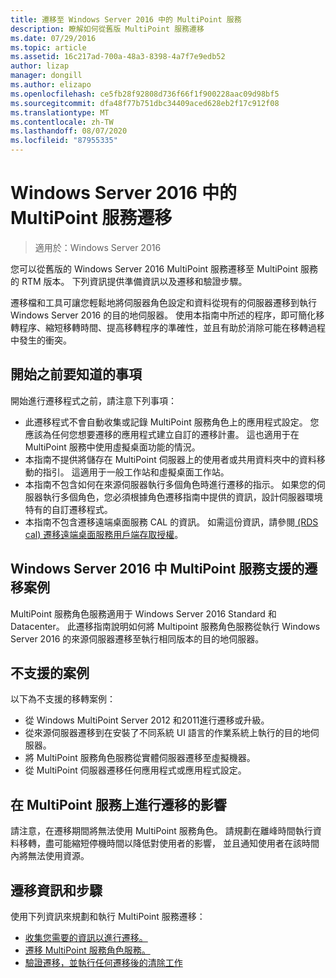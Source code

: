 ```yaml
---
title: 遷移至 Windows Server 2016 中的 MultiPoint 服務
description: 瞭解如何從舊版 MultiPoint 服務遷移
ms.date: 07/29/2016
ms.topic: article
ms.assetid: 16c217ad-700a-48a3-8398-4a7f7e9edb52
author: lizap
manager: dongill
ms.author: elizapo
ms.openlocfilehash: ce5fb28f92808d736f66f1f900228aac09d98bf5
ms.sourcegitcommit: dfa48f77b751dbc34409aced628eb2f17c912f08
ms.translationtype: MT
ms.contentlocale: zh-TW
ms.lasthandoff: 08/07/2020
ms.locfileid: "87955335"
---
```

# <a name="multipoint-services-migration-in-windows-server-2016"></a>Windows Server 2016 中的 MultiPoint 服務遷移
>適用於：Windows Server 2016

您可以從舊版的 Windows Server 2016 MultiPoint 服務遷移至 MultiPoint 服務的 RTM 版本。 下列資訊提供準備資訊以及遷移和驗證步驟。

遷移檔和工具可讓您輕鬆地將伺服器角色設定和資料從現有的伺服器遷移到執行 Windows Server 2016 的目的地伺服器。 使用本指南中所述的程序，即可簡化移轉程序、縮短移轉時間、提高移轉程序的準確性，並且有助於消除可能在移轉過程中發生的衝突。

## <a name="what-to-know-before-you-begin"></a>開始之前要知道的事項
開始進行遷移程式之前，請注意下列事項：

- 此遷移程式不會自動收集或記錄 MultiPoint 服務角色上的應用程式設定。 您應該為任何您想要遷移的應用程式建立自訂的遷移計畫。 這也適用于在 MultiPoint 服務中使用虛擬桌面功能的情況。
- 本指南不提供將儲存在 MultiPoint 伺服器上的使用者或共用資料夾中的資料移動的指引。 這適用于一般工作站和虛擬桌面工作站。
- 本指南不包含如何在來源伺服器執行多個角色時進行遷移的指示。 如果您的伺服器執行多個角色，您必須根據角色遷移指南中提供的資訊，設計伺服器環境特有的自訂遷移程式。
- 本指南不包含遷移遠端桌面服務 CAL 的資訊。 如需這份資訊，請參閱[ (RDS cal) 遷移遠端桌面服務用戶端存取授權](/previous-versions/windows/it-pro/windows-server-2008-R2-and-2008/dd851844(v=ws.11))。

## <a name="supported-migration-scenarios-for-multipoint-services-in-windows-server-2016"></a>Windows Server 2016 中 MultiPoint 服務支援的遷移案例
MultiPoint 服務角色服務適用于 Windows Server 2016 Standard 和 Datacenter。 此遷移指南說明如何將 Multipoint 服務角色服務從執行 Windows Server 2016 的來源伺服器遷移至執行相同版本的目的地伺服器。

## <a name="scenarios-that-are-not-supported"></a>不支援的案例

以下為不支援的移轉案例：

- 從 Windows MultiPoint Server 2012 和2011進行遷移或升級。
- 從來源伺服器遷移到在安裝了不同系統 UI 語言的作業系統上執行的目的地伺服器。
- 將 MultiPoint 服務角色服務從實體伺服器遷移至虛擬機器。
- 從 MultiPoint 伺服器遷移任何應用程式或應用程式設定。

## <a name="the-impact-of-migration-on-multipoint-services"></a>在 MultiPoint 服務上進行遷移的影響
請注意，在遷移期間將無法使用 MultiPoint 服務角色。 請規劃在離峰時間執行資料移轉，盡可能縮短停機時間以降低對使用者的影響， 並且通知使用者在該時間內將無法使用資源。

## <a name="migration-information-and-steps"></a>遷移資訊和步驟
使用下列資訊來規劃和執行 MultiPoint 服務遷移：

- [收集您需要的資訊以進行遷移。](multipoint-services-migration-preparation.md)
- [遷移 MultiPoint 服務角色服務。](multipoint-services-migration-steps.md)
- [驗證遷移，並執行任何遷移後的清除工作](multipoint-services-post-migration-steps.md)
